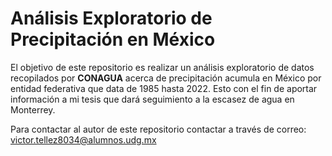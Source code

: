 # Análisis Exploratorio de Precipitación en México

El objetivo de este repositorio es realizar un análisis exploratorio de datos recopilados por **CONAGUA** acerca de precipitación acumula en México por entidad federativa que data de 1985 hasta 2022. Esto con el fin de aportar información a mi tesis que dará seguimiento a la escasez de agua en Monterrey.

Para contactar al autor de este repositorio contactar a través de correo: victor.tellez8034@alumnos.udg.mx
